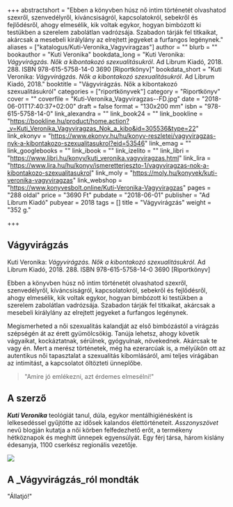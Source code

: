 +++
abstractshort = "Ebben a könyvben húsz nő intim történetét olvashatod szexről, szenvedélyről, kíváncsiságról, kapcsolatokról, sebekről és fejlődésről, ahogy elmesélik, kik voltak egykor, hogyan bimbózott ki testükben a szerelem zabolátlan vadrózsája. Szabadon tárják fel titkaikat, akárcsak a mesebeli királylány az elrejtett jegyeket a furfangos legénynek."
aliases = ["katalogus/Kuti-Veronika_Vagyviragzas"]
author = ""
blurb = ""
bookauthor = "Kuti Veronika"
bookdata_long = "Kuti Veronika: *Vágyvirágzás. Nők a kibontakozó szexualitásukról*. Ad Librum Kiadó, 2018. 288. ISBN 978-615-5758-14-0 3690 [Riportkönyv]"
bookdata_short = "Kuti Veronika: *Vágyvirágzás. Nők a kibontakozó szexualitásukról*. Ad Librum Kiadó, 2018."
booktitle = "Vágyvirágzás. Nők a kibontakozó szexualitásukról"
categories = ["riportkönyvek"]
category = "Riportkönyv"
cover = ""
coverfile = "Kuti-Veronika_Vagyviragzas--FD.jpg"
date = "2018-06-01T17:40:37+02:00"
draft = false
format = "130x200 mm"
isbn = "978-615-5758-14-0"
link_alexandra = ""
link_book24 = ""
link_bookline = "https://bookline.hu/product/home.action?_v=Kuti_Veronika_Vagyviragzas_Nok_a_kibo&id=305536&type=22"
link_ekonyv = "https://www.ekonyv.hu/hu/konyv-reszletei/vagyviragzas-nyk-a-kibontakozo-szexualitasukrol?eid=53546"
link_emag = ""
link_googlebooks = ""
link_ibook = ""
link_izelito = ""
link_libri = "https://www.libri.hu/konyv/kuti_veronika.vagyviragzas.html"
link_lira = "https://www.lira.hu/hu/konyv/ismeretterjeszto-1/vagyviragzas-nok-a-kibontakozo-szexualitasukrol"
link_moly = "https://moly.hu/konyvek/kuti-veronika-vagyviragzas"
link_webshop = "https://www.konyvesbolt.online/Kuti-Veronika-Vagyviragzas"
pages = "288 oldal"
price = "3690 Ft"
pubdate = "2018-06-01"
publisher = "Ad Librum Kiadó"
pubyear = 2018
tags = []
title = "Vágyvirágzás"
weight = "352 g."

+++
## Vágyvirágzás

Kuti Veronika: _Vágyvirágzás. Nők a kibontakozó szexualitásukról_. Ad Librum Kiadó, 2018. 288. ISBN 978-615-5758-14-0 3690 \[Riportkönyv\]

Ebben a könyvben húsz nő intim történetét olvashatod szexről, szenvedélyről, kíváncsiságról, kapcsolatokról, sebekről és fejlődésről, ahogy elmesélik, kik voltak egykor, hogyan bimbózott ki testükben a szerelem zabolátlan vadrózsája. Szabadon tárják fel titkaikat, akárcsak a mesebeli királylány az elrejtett jegyeket a furfangos legénynek.

Megismerheted a női szexualitás kalandját az első bimbózástól a virágzás szépségén át az érett gyümölcsökig. Tanúja lehetsz, ahogy követik vágyaikat, kockáztatnak, sérülnek, gyógyulnak, növekednek. Akárcsak te vagy én. Mert a merész történetek, még ha ezerarcúak is, a mélyükön ott az autentikus női tapasztalat a szexualitás kibomlásáról, ami teljes virágában az intimitást, a kapcsolatot öltözteti ünneplőbe.

> "Amire jó emlékezni, azt érdemes elmesélni!"

## A szerző

**_Kuti Veronika_** teológiát tanul, dúla, egykor mentálhigiénésként is lelkesedéssel gyűjtötte az idősek kalandos élettörténeteit. _Asszonyszövet_ nevű blogján kutatja a női körben felfedezhető erőt, a termékeny hétköznapok és meghitt ünnepek egyensúlyát. Egy férj társa, három kislány édesanyja, 1100 cserkész regionális vezetője.

![](/uploads/Szerzői_kép.jpg)

## A _Vágyvirágzás_ról mondták

"Állatjó!"